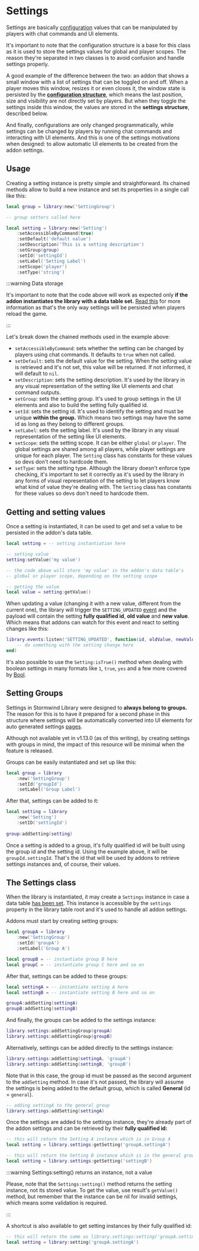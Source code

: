# Settings

Settings are basically [configuration](configuration) values that can be manipulated
by players with chat commands and UI elements.

It's important to note that the configuration structure is a base for this class as 
it is used to store the settings values for global and player scopes. The reason 
they're separated in two classes is to avoid confusion and handle settings properly.

A good example of the difference between the two: an addon that shows a small window
with a list of settings that can be toggled on and off. When a player moves this 
window, resizes it or even closes it, the window state is persisted by the 
**[configuration structure](configuration)**, which means the last position, size and
visibility are not directly set by players. But when they toggle the settings inside 
this window, the values are stored in the **settings structure**, described below.

And finally, configurations are only changed programmatically, while settings can be
changed by players by running chat commands and interacting with UI elements. And 
this is one of the settings motivations when designed: to allow automatic UI elements
to be created from the addon settings.

## Usage

Creating a setting instance is pretty simple and straightforward. Its chained 
methods allow to build a new instance and set its properties in a single call like
this:

```lua
local group = library:new('SettingGroup')

-- group setters called here

local setting = library:new('Setting')
    :setAccessibleByCommand(true)
    :setDefault('default value')
    :setDescription('This is a setting description')
    :setGroup(group)
    :setId('settingId')
    :setLabel('Setting Label')
    :setScope('player')
    :setType('string')
```

:::warning Data storage

It's important to note that the code above will work as expected only **if the addon
instantiates the library with a data table set.**
[Read this](../core/addon-properties.md#data) for more information as that's the only
way settings will be persisted when players reload the game.

:::

Let's break down the chained methods used in the example above:

* `setAccessibleByCommand`: sets whether the setting can be changed by players using
  chat commands. It defaults to `true` when not called.
* `setDefault`: sets the default value for the setting. When the setting value is
  retrieved and it's not set, this value will be returned. If not informed, it will
  default to `nil`.
* `setDescription`: sets the setting description. It's used by the library in any 
  visual representation of the setting like UI elements and chat command outputs.
* `setGroup`: sets the setting group. It's used to group settings in the UI elements
  and also to build the setting fully qualified id.
* `setId`: sets the setting id. It's used to identify the setting and must be unique
  **within the group.** Which means two settings may have the same id as long as they
  belong to different groups.
* `setLabel`: sets the setting label. It's used by the library in any visual 
  representation of the setting like UI elements.
* `setScope`: sets the setting scope. It can be either `global` or `player`. The 
  global settings are shared among all players, while player settings are unique for
  each player. The `Setting` class has constants for these values so devs don't need
  to hardcode them.
* `setType`: sets the setting type. Although the library doesn't enforce type 
  checking, it's important to set it correctly as it's used by the library in any 
  forms of visual representation of the setting to let players know what kind of
  value they're dealing with. The `Setting` class has constants for these values so 
  devs don't need to hardcode them.

## Getting and setting values

Once a setting is instantiated, it can be used to get and set a value to be persisted
in the addon's data table.

```lua
local setting = -- setting instantiation here

-- setting value
setting:setValue('my value')

-- the code above will store 'my value' in the addon's data table's
-- global or player scope, depending on the setting scope

-- getting the value
local value = setting:getValue()
```

When updating a value (changing it with a new value, different from the current one),
the library will trigger the `SETTING_UPDATED`
[event](../facades/events.md#setting_updated) and the payload will contain the 
setting **fully qualified id**, **old value** and **new value**. Which means that 
addons can watch for this event and react to setting changes like this:

```lua
library.events:listen('SETTING_UPDATED', function(id, oldValue, newValue)
    -- do something with the setting change here
end)
```

It's also possible to use the `Setting:isTrue()` method when dealing with boolean
settings in many formats like `1`, `true`, `yes` and a few more covered by
[Bool](../support/bool).

## Setting Groups

Settings in Stormwind Library were designed to **always belong to groups.** The 
reason for this is to have it prepared for a second phase in this structure where
settings will be automatically converted into UI elements for auto generated settings
[pages](../views/window#adding-content-to-the-window).

Although not available yet in v1.13.0 (as of this writing), by creating settings 
with groups in mind, the impact of this resource will be minimal when the feature is 
released.

Groups can be easily instantiated and set up like this:

```lua
local group = library
    :new('SettingGroup')
    :setId('groupId')
    :setLabel('Group Label')
```

After that, settings can be added to it:

```lua
local setting = library
    :new('Setting')
    :setID('settingId')
    
group:addSetting(setting)
```

Once a setting is added to a group, it's fully qualified id will be built using the
group id and the setting id. Using the example above, it will be `groupId.settingId`.
That's the id that will be used by addons to retrieve settings instances and, of 
course, their values.

## The Settings class

When the library is instantiated, it may create a `Settings` instance in case a data
table [has been set](../core/addon-properties#data). This instance is accessible
by the `settings` property in the library table root and it's used to handle all 
addon settings.

Addons must start by creating setting groups:

```lua
local groupA = library
    :new('SettingGroup')
    :setId('groupA')
    :setLabel('Group A')

local groupB = -- instantiate group B here
local groupC = -- instantiate group C here and so on
```

After that, settings can be added to these groups:

```lua
local settingA = -- instantiate setting A here
local settingB = -- instantiate setting B here and so on

groupA:addSetting(settingA)
groupB:addSetting(settingB)
```

And finally, the groups can be added to the settings instance:

```lua
library.settings:addSettingGroup(groupA)
library.settings:addSettingGroup(groupB)
```

Alternatively, settings can be added directly to the settings instance:

```lua
library.settings:addSetting(settingA, 'groupA')
library.settings:addSetting(settingB, 'groupB')
```

Note that in this case, the group id must be passed as the second argument to the
`addSetting` method. In case it's not passed, the library will assume the settings is
being added to the default group, which is called **General** (id = `general`).

```lua
-- adding settingA to the general group
library.settings:addSetting(settingA)
```

Once the settings are added to the settings instance, they're already part of the
addon settings and can be retrieved by their **fully qualified id:**

```lua
-- this will return the Setting A instance which is in Group A
local setting = library.settings:getSetting('groupA.settingA')

-- this will return the Setting B instance which is in the general group
local setting = library.settings:getSetting('settingB')
```

:::warning Settings:setting() returns an instance, not a value

Please, note that the `Settings:setting()` method returns the setting instance, not
its stored value. To get the value, use result's `getValue()` method, but remember
that the instance can be nil for invalid settings, which means some validation is 
required.

:::

A shortcut is also available to get setting instances by their fully qualified id:

```lua
-- this will return the same as library.settings:setting('groupA.settingA')
local setting = library:setting('groupA.settingA')
```